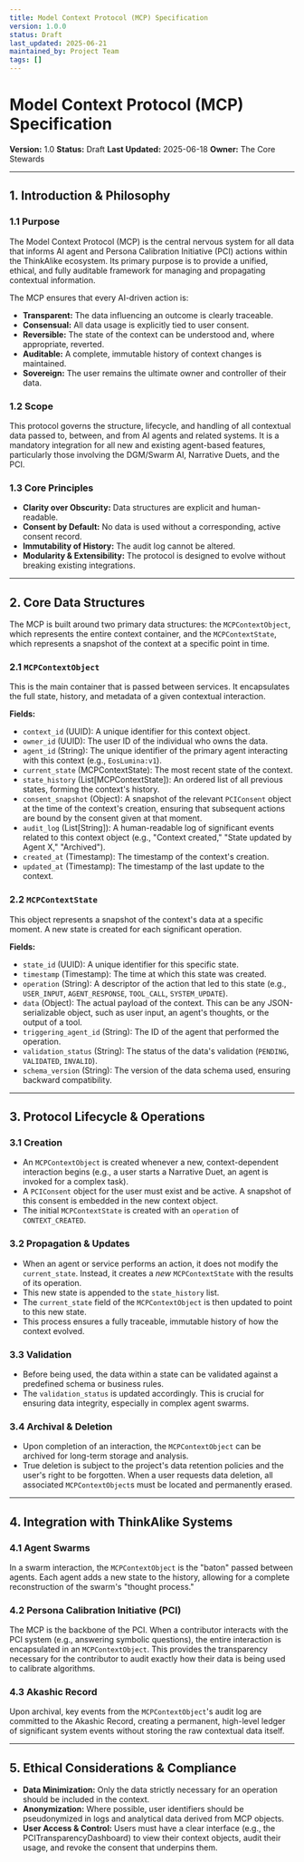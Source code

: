 ```yaml
---
title: Model Context Protocol (MCP) Specification
version: 1.0.0
status: Draft
last_updated: 2025-06-21
maintained_by: Project Team
tags: []
---
```


# Model Context Protocol (MCP) Specification

**Version:** 1.0
**Status:** Draft
**Last Updated:** 2025-06-18
**Owner:** The Core Stewards

---

## 1. Introduction & Philosophy

### 1.1 Purpose
The Model Context Protocol (MCP) is the central nervous system for all data that informs AI agent and Persona Calibration Initiative (PCI) actions within the ThinkAlike ecosystem. Its primary purpose is to provide a unified, ethical, and fully auditable framework for managing and propagating contextual information.

The MCP ensures that every AI-driven action is:
- **Transparent:** The data influencing an outcome is clearly traceable.
- **Consensual:** All data usage is explicitly tied to user consent.
- **Reversible:** The state of the context can be understood and, where appropriate, reverted.
- **Auditable:** A complete, immutable history of context changes is maintained.
- **Sovereign:** The user remains the ultimate owner and controller of their data.

### 1.2 Scope
This protocol governs the structure, lifecycle, and handling of all contextual data passed to, between, and from AI agents and related systems. It is a mandatory integration for all new and existing agent-based features, particularly those involving the DGM/Swarm AI, Narrative Duets, and the PCI.

### 1.3 Core Principles
- **Clarity over Obscurity:** Data structures are explicit and human-readable.
- **Consent by Default:** No data is used without a corresponding, active consent record.
- **Immutability of History:** The audit log cannot be altered.
- **Modularity & Extensibility:** The protocol is designed to evolve without breaking existing integrations.

---

## 2. Core Data Structures

The MCP is built around two primary data structures: the `MCPContextObject`, which represents the entire context container, and the `MCPContextState`, which represents a snapshot of the context at a specific point in time.

### 2.1 `MCPContextObject`
This is the main container that is passed between services. It encapsulates the full state, history, and metadata of a given contextual interaction.

**Fields:**
- `context_id` (UUID): A unique identifier for this context object.
- `owner_id` (UUID): The user ID of the individual who owns the data.
- `agent_id` (String): The unique identifier of the primary agent interacting with this context (e.g., `EosLumina:v1`).
- `current_state` (MCPContextState): The most recent state of the context.
- `state_history` (List[MCPContextState]): An ordered list of all previous states, forming the context's history.
- `consent_snapshot` (Object): A snapshot of the relevant `PCIConsent` object at the time of the context's creation, ensuring that subsequent actions are bound by the consent given at that moment.
- `audit_log` (List[String]): A human-readable log of significant events related to this context object (e.g., "Context created," "State updated by Agent X," "Archived").
- `created_at` (Timestamp): The timestamp of the context's creation.
- `updated_at` (Timestamp): The timestamp of the last update to the context.

### 2.2 `MCPContextState`
This object represents a snapshot of the context's data at a specific moment. A new state is created for each significant operation.

**Fields:**
- `state_id` (UUID): A unique identifier for this specific state.
- `timestamp` (Timestamp): The time at which this state was created.
- `operation` (String): A descriptor of the action that led to this state (e.g., `USER_INPUT`, `AGENT_RESPONSE`, `TOOL_CALL`, `SYSTEM_UPDATE`).
- `data` (Object): The actual payload of the context. This can be any JSON-serializable object, such as user input, an agent's thoughts, or the output of a tool.
- `triggering_agent_id` (String): The ID of the agent that performed the operation.
- `validation_status` (String): The status of the data's validation (`PENDING`, `VALIDATED`, `INVALID`).
- `schema_version` (String): The version of the data schema used, ensuring backward compatibility.

---

## 3. Protocol Lifecycle & Operations

### 3.1 Creation
- An `MCPContextObject` is created whenever a new, context-dependent interaction begins (e.g., a user starts a Narrative Duet, an agent is invoked for a complex task).
- A `PCIConsent` object for the user must exist and be active. A snapshot of this consent is embedded in the new context object.
- The initial `MCPContextState` is created with an `operation` of `CONTEXT_CREATED`.

### 3.2 Propagation & Updates
- When an agent or service performs an action, it does not modify the `current_state`. Instead, it creates a *new* `MCPContextState` with the results of its operation.
- This new state is appended to the `state_history` list.
- The `current_state` field of the `MCPContextObject` is then updated to point to this new state.
- This process ensures a fully traceable, immutable history of how the context evolved.

### 3.3 Validation
- Before being used, the data within a state can be validated against a predefined schema or business rules.
- The `validation_status` is updated accordingly. This is crucial for ensuring data integrity, especially in complex agent swarms.

### 3.4 Archival & Deletion
- Upon completion of an interaction, the `MCPContextObject` can be archived for long-term storage and analysis.
- True deletion is subject to the project's data retention policies and the user's right to be forgotten. When a user requests data deletion, all associated `MCPContextObject`s must be located and permanently erased.

---

## 4. Integration with ThinkAlike Systems

### 4.1 Agent Swarms
In a swarm interaction, the `MCPContextObject` is the "baton" passed between agents. Each agent adds a new state to the history, allowing for a complete reconstruction of the swarm's "thought process."

### 4.2 Persona Calibration Initiative (PCI)
The MCP is the backbone of the PCI. When a contributor interacts with the PCI system (e.g., answering symbolic questions), the entire interaction is encapsulated in an `MCPContextObject`. This provides the transparency necessary for the contributor to audit exactly how their data is being used to calibrate algorithms.

### 4.3 Akashic Record
Upon archival, key events from the `MCPContextObject`'s audit log are committed to the Akashic Record, creating a permanent, high-level ledger of significant system events without storing the raw contextual data itself.

---

## 5. Ethical Considerations & Compliance
- **Data Minimization:** Only the data strictly necessary for an operation should be included in the context.
- **Anonymization:** Where possible, user identifiers should be pseudonymized in logs and analytical data derived from MCP objects.
- **User Access & Control:** Users must have a clear interface (e.g., the PCITransparencyDashboard) to view their context objects, audit their usage, and revoke the consent that underpins them.
